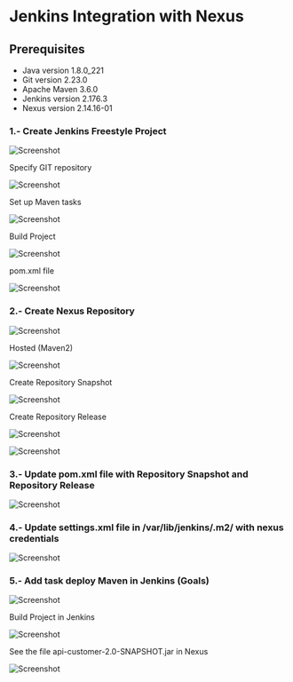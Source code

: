 # Jenkins Integration with Nexus

## Prerequisites
* Java version 1.8.0_221
* Git version 2.23.0
* Apache Maven 3.6.0
* Jenkins version 2.176.3
* Nexus version 2.14.16-01

### 1.- Create Jenkins Freestyle Project 

![Screenshot](prtsc/Jenkins-Nexus-1.png)

Specify GIT repository

![Screenshot](prtsc/Jenkins-Nexus-1.1.png)

Set up Maven tasks

![Screenshot](prtsc/Jenkins-Nexus-1.2.png)

Build Project

![Screenshot](prtsc/Jenkins-Nexus-1.3.png)

pom.xml file

![Screenshot](prtsc/Jenkins-Nexus-1.4.png)

### 2.- Create Nexus Repository 

![Screenshot](prtsc/Jenkins-Nexus-2.png)

Hosted (Maven2)

![Screenshot](prtsc/Jenkins-Nexus-2.1.png)

Create Repository Snapshot

![Screenshot](prtsc/Jenkins-Nexus-2.2.png)

Create Repository Release

![Screenshot](prtsc/Jenkins-Nexus-2.3.png)

![Screenshot](prtsc/Jenkins-Nexus-2.4.png)

### 3.- Update pom.xml file with Repository Snapshot and Repository Release

![Screenshot](prtsc/Jenkins-Nexus-3.png)

### 4.- Update settings.xml file in /var/lib/jenkins/.m2/ with nexus credentials

![Screenshot](prtsc/Jenkins-Nexus-4.png)

### 5.- Add task deploy Maven in Jenkins (Goals)

![Screenshot](prtsc/Jenkins-Nexus-5.png)

Build Project in Jenkins

![Screenshot](prtsc/Jenkins-Nexus-5.1.png)

See the file api-customer-2.0-SNAPSHOT.jar in Nexus

![Screenshot](prtsc/Jenkins-Nexus-5.2.png)






















